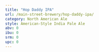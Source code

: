```yaml
---
title: "Hop Daddy IPA"
url: /main-street-brewery/hop-daddy-ipa/
category: North American Ale
style: American-Style India Pale Ale
abv: 0
ibu: 0
srm: 0
upc: 0
---
```


